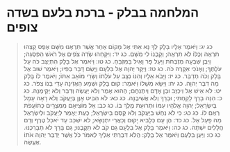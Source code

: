 # המלחמה בבלק - ברכת בלעם בשדה צופים

> כג יג: וַיֹּאמֶר אֵלָיו בָּלָק לְךָ נָּא אִתִּי אֶל מָקוֹם אַחֵר אֲשֶׁר תִּרְאֶנּוּ מִשָּׁם אֶפֶס קָצֵהוּ תִרְאֶה וְכֻלּוֹ לֹא תִרְאֶה; וְקָבְנוֹ לִי מִשָּׁם.
> כג יד: וַיִּקָּחֵהוּ שְׂדֵה צֹפִים אֶל רֹאשׁ הַפִּסְגָּה; וַיִּבֶן שִׁבְעָה מִזְבְּחֹת וַיַּעַל פָּר וָאַיִל בַּמִּזְבֵּחַ.
> כג טו: וַיֹּאמֶר אֶל בָּלָק הִתְיַצֵּב כֹּה עַל עֹלָתֶךָ; וְאָנֹכִי אִקָּרֶה כֹּה.
> כג טז: וַיִּקָּר יְהוָה אֶל בִּלְעָם וַיָּשֶׂם דָּבָר בְּפִיו; וַיֹּאמֶר שׁוּב אֶל בָּלָק וְכֹה תְדַבֵּר.
> כג יז: וַיָּבֹא אֵלָיו וְהִנּוֹ נִצָּב עַל עֹלָתוֹ וְשָׂרֵי מוֹאָב אִתּוֹ; וַיֹּאמֶר לוֹ בָּלָק מַה דִּבֶּר יְהוָה.
> כג יח: וַיִּשָּׂא מְשָׁלוֹ וַיֹּאמַר:  קוּם בָּלָק וּשְׁמָע הַאֲזִינָה עָדַי בְּנוֹ צִפֹּר.
> כג יט: לֹא אִישׁ אֵל וִיכַזֵּב וּבֶן אָדָם וְיִתְנֶחָם; הַהוּא אָמַר וְלֹא יַעֲשֶׂה וְדִבֶּר וְלֹא יְקִימֶנָּה.
> כג כ: הִנֵּה בָרֵךְ לָקָחְתִּי; וּבֵרֵךְ וְלֹא אֲשִׁיבֶנָּה.
> כג כא: לֹא הִבִּיט אָוֶן בְּיַעֲקֹב וְלֹא רָאָה עָמָל בְּיִשְׂרָאֵל; יְהוָה אֱלֹהָיו עִמּוֹ וּתְרוּעַת מֶלֶךְ בּוֹ.
> כג כב: אֵל מוֹצִיאָם מִמִּצְרָיִם כְּתוֹעֲפֹת רְאֵם לוֹ.
> כג כג: כִּי לֹא נַחַשׁ בְּיַעֲקֹב וְלֹא קֶסֶם בְּיִשְׂרָאֵל; כָּעֵת יֵאָמֵר לְיַעֲקֹב וּלְיִשְׂרָאֵל מַה פָּעַל אֵל.
> כג כד: הֶן עָם כְּלָבִיא יָקוּם וְכַאֲרִי יִתְנַשָּׂא; לֹא יִשְׁכַּב עַד יֹאכַל טֶרֶף וְדַם חֲלָלִים יִשְׁתֶּה.
> כג כה: וַיֹּאמֶר בָּלָק אֶל בִּלְעָם גַּם קֹב לֹא תִקֳּבֶנּוּ; גַּם בָּרֵךְ לֹא תְבָרְכֶנּוּ.
> כג כו: וַיַּעַן בִּלְעָם וַיֹּאמֶר אֶל בָּלָק:  הֲלֹא דִּבַּרְתִּי אֵלֶיךָ לֵאמֹר כֹּל אֲשֶׁר יְדַבֵּר יְהוָה אֹתוֹ אֶעֱשֶׂה. 
 


